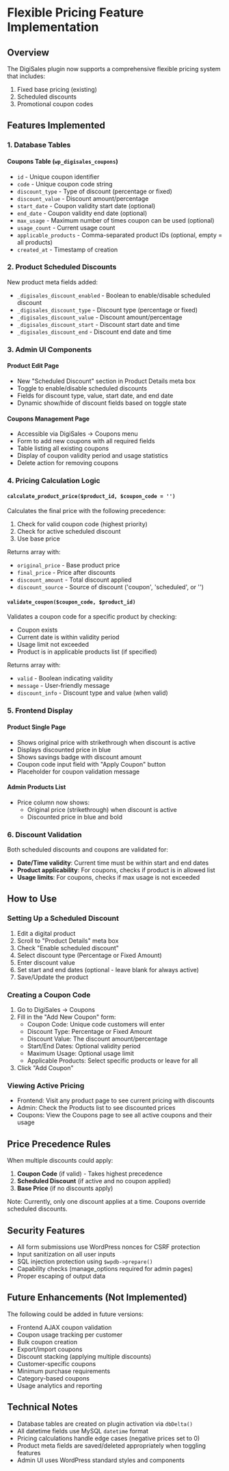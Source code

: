 # Flexible Pricing Feature Implementation

## Overview
The DigiSales plugin now supports a comprehensive flexible pricing system that includes:
1. Fixed base pricing (existing)
2. Scheduled discounts
3. Promotional coupon codes

## Features Implemented

### 1. Database Tables

#### Coupons Table (`wp_digisales_coupons`)
- `id` - Unique coupon identifier
- `code` - Unique coupon code string
- `discount_type` - Type of discount (percentage or fixed)
- `discount_value` - Discount amount/percentage
- `start_date` - Coupon validity start date (optional)
- `end_date` - Coupon validity end date (optional)
- `max_usage` - Maximum number of times coupon can be used (optional)
- `usage_count` - Current usage count
- `applicable_products` - Comma-separated product IDs (optional, empty = all products)
- `created_at` - Timestamp of creation

### 2. Product Scheduled Discounts

New product meta fields added:
- `_digisales_discount_enabled` - Boolean to enable/disable scheduled discount
- `_digisales_discount_type` - Discount type (percentage or fixed)
- `_digisales_discount_value` - Discount amount/percentage
- `_digisales_discount_start` - Discount start date and time
- `_digisales_discount_end` - Discount end date and time

### 3. Admin UI Components

#### Product Edit Page
- New "Scheduled Discount" section in Product Details meta box
- Toggle to enable/disable scheduled discounts
- Fields for discount type, value, start date, and end date
- Dynamic show/hide of discount fields based on toggle state

#### Coupons Management Page
- Accessible via DigiSales → Coupons menu
- Form to add new coupons with all required fields
- Table listing all existing coupons
- Display of coupon validity period and usage statistics
- Delete action for removing coupons

### 4. Pricing Calculation Logic

#### `calculate_product_price($product_id, $coupon_code = '')`
Calculates the final price with the following precedence:
1. Check for valid coupon code (highest priority)
2. Check for active scheduled discount
3. Use base price

Returns array with:
- `original_price` - Base product price
- `final_price` - Price after discounts
- `discount_amount` - Total discount applied
- `discount_source` - Source of discount ('coupon', 'scheduled', or '')

#### `validate_coupon($coupon_code, $product_id)`
Validates a coupon code for a specific product by checking:
- Coupon exists
- Current date is within validity period
- Usage limit not exceeded
- Product is in applicable products list (if specified)

Returns array with:
- `valid` - Boolean indicating validity
- `message` - User-friendly message
- `discount_info` - Discount type and value (when valid)

### 5. Frontend Display

#### Product Single Page
- Shows original price with strikethrough when discount is active
- Displays discounted price in blue
- Shows savings badge with discount amount
- Coupon code input field with "Apply Coupon" button
- Placeholder for coupon validation message

#### Admin Products List
- Price column now shows:
  - Original price (strikethrough) when discount is active
  - Discounted price in blue and bold

### 6. Discount Validation

Both scheduled discounts and coupons are validated for:
- **Date/Time validity**: Current time must be within start and end dates
- **Product applicability**: For coupons, checks if product is in allowed list
- **Usage limits**: For coupons, checks if max usage is not exceeded

## How to Use

### Setting Up a Scheduled Discount
1. Edit a digital product
2. Scroll to "Product Details" meta box
3. Check "Enable scheduled discount"
4. Select discount type (Percentage or Fixed Amount)
5. Enter discount value
6. Set start and end dates (optional - leave blank for always active)
7. Save/Update the product

### Creating a Coupon Code
1. Go to DigiSales → Coupons
2. Fill in the "Add New Coupon" form:
   - Coupon Code: Unique code customers will enter
   - Discount Type: Percentage or Fixed Amount
   - Discount Value: The discount amount/percentage
   - Start/End Dates: Optional validity period
   - Maximum Usage: Optional usage limit
   - Applicable Products: Select specific products or leave for all
3. Click "Add Coupon"

### Viewing Active Pricing
- Frontend: Visit any product page to see current pricing with discounts
- Admin: Check the Products list to see discounted prices
- Coupons: View the Coupons page to see all active coupons and their usage

## Price Precedence Rules

When multiple discounts could apply:
1. **Coupon Code** (if valid) - Takes highest precedence
2. **Scheduled Discount** (if active and no coupon applied)
3. **Base Price** (if no discounts apply)

Note: Currently, only one discount applies at a time. Coupons override scheduled discounts.

## Security Features

- All form submissions use WordPress nonces for CSRF protection
- Input sanitization on all user inputs
- SQL injection protection using `$wpdb->prepare()`
- Capability checks (manage_options required for admin pages)
- Proper escaping of output data

## Future Enhancements (Not Implemented)

The following could be added in future versions:
- Frontend AJAX coupon validation
- Coupon usage tracking per customer
- Bulk coupon creation
- Export/import coupons
- Discount stacking (applying multiple discounts)
- Customer-specific coupons
- Minimum purchase requirements
- Category-based coupons
- Usage analytics and reporting

## Technical Notes

- Database tables are created on plugin activation via `dbDelta()`
- All datetime fields use MySQL `datetime` format
- Pricing calculations handle edge cases (negative prices set to 0)
- Product meta fields are saved/deleted appropriately when toggling features
- Admin UI uses WordPress standard styles and components
